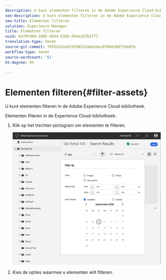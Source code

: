 ```yaml
---
description: U kunt elementen filteren in de Adobe Experience Cloud-bibliotheek.
seo-description: U kunt elementen filteren in de Adobe Experience Cloud-bibliotheek.
seo-title: Elementen filteren
solution: Experience Manager
title: Elementen filteren
uuid: 8a707d6d-1905-4934-b35b-034a337b17f7
translation-type: tm+mt
source-git-commit: 78f62e51e07df88252e6e54ec8f0b620d739e07b
workflow-type: tm+mt
source-wordcount: '61'
ht-degree: 0%

---
```



# Elementen filteren{#filter-assets}

U kunt elementen filteren in de Adobe Experience Cloud-bibliotheek.

Elementen filteren in de Experience Cloud-bibliotheek:

1. Klik op het trechter-pictogram om elementen te filteren.

   ![](assets/library_filter_assets.png)

1. Kies de opties waarmee u elementen wilt filteren.

